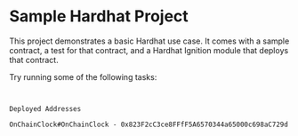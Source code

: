 # Sample Hardhat Project

This project demonstrates a basic Hardhat use case. It comes with a sample contract, a test for that contract, and a Hardhat Ignition module that deploys that contract.

Try running some of the following tasks:

```shell


Deployed Addresses

OnChainClock#OnChainClock - 0x823F2cC3ce8FFfF5A6570344a65000c698aC729d

```
